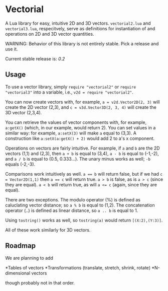 # Vectorial
A Lua library for easy, intuitive 2D and 3D vectors. `vectorial2.lua` and `vectorial3.lua`, respecitvely, serve as definitions for instantiation of and operations on 2D and 3D vector quantities.

WARNING: Behavior of this library is not entirely stable. Pick a release and use it.

Current stable release is: *0.2*

## Usage
To use a vector library, simply `require "vectorial2"` or `require "vectorial3"` into a variable, i.e., `v2d = require "vectorial2"`.

You can now create vectors with, for example, `a = v2d.Vector2D(2, 3)` will create the 2D vector (2,3), and `c = v3d.Vector3D(2, 3, 4)` will create the 3D vector (2,3,4).

You can retrieve the values of vector components with, for example, `a:getX()` (which, in our example, would return 2). You can set values in a similar way: for example, `a:setX(3)` will make `a` equal to (3,3). A construction like `a:setX(a:getX() + 2)` would add 2 to a's x component.

Operations on vectors are fairly intuitive. For example, if `a` and `b` are the 2D vectors (1,1) and (2,3), then `a + b` is equal to (3,4), `a - b` is equal to (-1,-2), and `a / b` is equal to (0.5, 0.333...). The unary minus works as well; `-b` equals (-2,-3).

Comparisons work intuitively as well. `a == b` will return false, but if we had `c = Vector2D(1,1)` then `a == c` will return true. `a > b` is false, as is `a > c` (since they are equal). `a < b` will return true, as will `a <= c` (again, since they are equal).

There are two exceptions. The modulo operator (%) is defined as caluclating vector distance; so `a % b` is equal to (1,2). The concatenation operator (..) is defined as linear distance, so `a .. b` is equal to 1. 

Using `tostring()` works as well, so `tostring(a)` would return `[(X:2),(Y:3)]`.

All of these work similarly for 3D vectors.

## Roadmap
We are planning to add

*Tables of vectors
*Transformations (translate, stretch, shrink, rotate)
*N-dimensional vectors

though probably not in that order.
